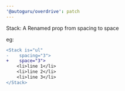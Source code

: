 ```yaml
---
'@autoguru/overdrive': patch
---
```


Stack: A Renamed prop from spacing to space

eg:

```diff
<Stack is="ul"
-    spacing="3">
+    space="3">
    <li>line 1</li>
    <li>line 2</li>
    <li>line 3</li>
</Stack>
```
